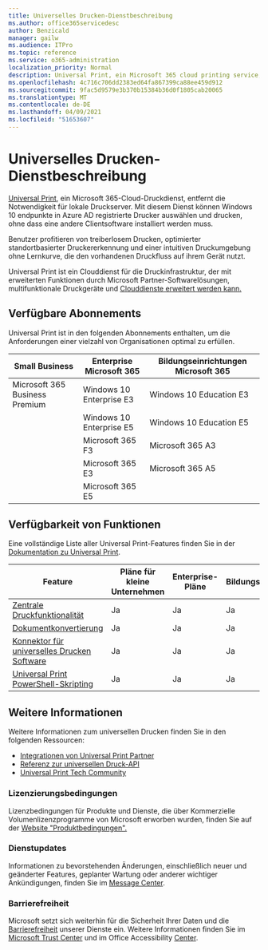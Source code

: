 ```yaml
---
title: Universelles Drucken-Dienstbeschreibung
ms.author: office365servicedesc
author: Benzicald
manager: gailw
ms.audience: ITPro
ms.topic: reference
ms.service: o365-administration
localization_priority: Normal
description: Universal Print, ein Microsoft 365 cloud printing service, entfernt die Notwendigkeit für lokale Druckserver.
ms.openlocfilehash: 4c716c706dd2383ed64fa867399ca88ee459d912
ms.sourcegitcommit: 9fac5d9579e3b370b15384b36d0f1805cab20065
ms.translationtype: MT
ms.contentlocale: de-DE
ms.lasthandoff: 04/09/2021
ms.locfileid: "51653607"
---
```

# <a name="universal-print-service-description"></a>Universelles Drucken-Dienstbeschreibung

[Universal Print](https://www.microsoft.com/microsoft-365/windows/universal-print), ein Microsoft 365-Cloud-Druckdienst, entfernt die Notwendigkeit für lokale Druckserver. Mit diesem Dienst können Windows 10 endpunkte in Azure AD registrierte Drucker auswählen und drucken, ohne dass eine andere Clientsoftware installiert werden muss.

Benutzer profitieren von treiberlosem Drucken, optimierter standortbasierter Druckererkennung und einer intuitiven Druckumgebung ohne Lernkurve, die den vorhandenen Druckfluss auf ihrem Gerät nutzt.

Universal Print ist ein Clouddienst für die Druckinfrastruktur, der mit erweiterten Funktionen durch Microsoft Partner-Softwarelösungen, multifunktionale Druckgeräte und [Clouddienste erweitert werden kann.](/universal-print/fundamentals/universal-print-partner-integrations)

## <a name="available-subscriptions"></a>Verfügbare Abonnements

Universal Print ist in den folgenden Abonnements enthalten, um die Anforderungen einer vielzahl von Organisationen optimal zu erfüllen.

| Small Business                 | Enterprise Microsoft 365     | Bildungseinrichtungen Microsoft 365 |
|--------------------------------|------------------------------|-------------------------|
| Microsoft 365 Business Premium | Windows 10 Enterprise E3     | Windows 10 Education E3 |
|                                | Windows 10 Enterprise E5     | Windows 10 Education E5 |
|                                | Microsoft 365 F3             | Microsoft 365 A3        |
|                                | Microsoft 365 E3             | Microsoft 365 A5        |
|                                | Microsoft 365 E5             |                         |

## <a name="feature-availability"></a>Verfügbarkeit von Funktionen

Eine vollständige Liste aller Universal Print-Features finden Sie in der [Dokumentation zu Universal Print](/universal-print/).

| Feature                                  | Pläne für kleine Unternehmen | Enterprise-Pläne | Bildungspläne |
|------------------------------------------|----------------------|------------------|-----------------|
| [Zentrale Druckfunktionalität](/universal-print/)             | Ja                  | Ja              | Ja             |
| [Dokumentkonvertierung](/universal-print/fundamentals/universal-print-document-conversion)                  | Ja                  | Ja              | Ja             |
| [Konnektor für universelles Drucken Software](/universal-print/fundamentals/universal-print-connector-overview)   | Ja                  | Ja              | Ja             |
| [Universal Print PowerShell-Skripting](/universal-print/fundamentals/universal-print-powershell) | Ja                  | Ja              | Ja             |

## <a name="learn-more"></a>Weitere Informationen

Weitere Informationen zum universellen Drucken finden Sie in den folgenden Ressourcen:

- [Integrationen von Universal Print Partner](/universal-print/fundamentals/universal-print-partner-integrations)
- [Referenz zur universellen Druck-API](/graph/universal-print-concept-overview)
- [Universal Print Tech Community](https://techcommunity.microsoft.com/t5/universal-print/ct-p/UniversalPrint)

### <a name="licensing-terms"></a>Lizenzierungsbedingungen

Lizenzbedingungen für Produkte und Dienste, die über Kommerzielle Volumenlizenzprogramme von Microsoft erworben wurden, finden Sie auf der [Website "Produktbedingungen".](https://www.microsoft.com/licensing/terms/) 

### <a name="service-updates"></a>Dienstupdates

Informationen zu bevorstehenden Änderungen, einschließlich neuer und geänderter Features, geplanter Wartung oder anderer wichtiger Ankündigungen, finden Sie im [Message Center](/microsoft-365/admin/manage/message-center).

### <a name="accessibility"></a>Barrierefreiheit

Microsoft setzt sich weiterhin für die Sicherheit Ihrer Daten und die [Barrierefreiheit](https://www.microsoft.com/trust-center/compliance/accessibility) unserer Dienste ein. Weitere Informationen finden Sie im [Microsoft Trust Center](https://www.microsoft.com/trust-center) und im Office Accessibility [Center](https://support.microsoft.com/topic/office-accessibility-center-resources-for-people-with-disabilities-ecab0fcf-d143-4fe8-a2ff-6cd596bddc6d).